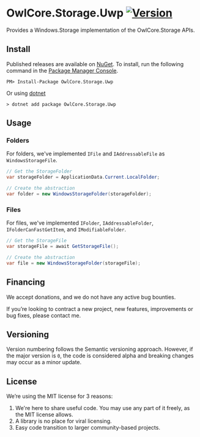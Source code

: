 # OwlCore.Storage.Uwp [![Version](https://img.shields.io/nuget/v/OwlCore.Storage.Uwp.svg)](https://www.nuget.org/packages/OwlCore.Storage.Uwp)

Provides a Windows.Storage implementation of the OwlCore.Storage APIs.

## Install

Published releases are available on [NuGet](https://www.nuget.org/packages/OwlCore.Storage.Uwp). To install, run the following command in the [Package Manager Console](https://docs.nuget.org/docs/start-here/using-the-package-manager-console).

    PM> Install-Package OwlCore.Storage.Uwp
    
Or using [dotnet](https://docs.microsoft.com/en-us/dotnet/core/tools/dotnet)

    > dotnet add package OwlCore.Storage.Uwp

## Usage


### Folders
For folders, we've implemented `IFile` and `IAddressableFile` as `WindowsStorageFile`.

```cs
// Get the StorageFolder
var storageFolder = ApplicationData.Current.LocalFolder;

// Create the abstraction
var folder = new WindowsStorageFolder(storageFolder);
```

### Files
For files, we've implemented `IFolder`, `IAddressableFolder`, `IFolderCanFastGetItem`, and `IModifiableFolder`.

```cs
// Get the StorageFile
var storageFile = await GetStorageFile();

// Create the abstraction
var file = new WindowsStorageFolder(storageFile);
```

## Financing

We accept donations, and we do not have any active bug bounties.

If you’re looking to contract a new project, new features, improvements or bug fixes, please contact me. 

## Versioning

Version numbering follows the Semantic versioning approach. However, if the major version is `0`, the code is considered alpha and breaking changes may occur as a minor update.

## License

We’re using the MIT license for 3 reasons:
1. We're here to share useful code. You may use any part of it freely, as the MIT license allows. 
2. A library is no place for viral licensing.
3. Easy code transition to larger community-based projects.

